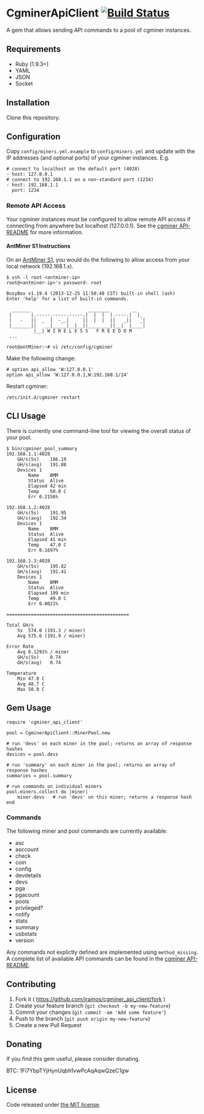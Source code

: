 # CgminerApiClient [![Build Status](https://travis-ci.org/jramos/cgminer_api_client.png?branch=master)](https://travis-ci.org/jramos/cgminer_api_client)

A gem that allows sending API commands to a pool of cgminer instances.

## Requirements

* Ruby (1.9.3+)
* YAML
* JSON
* Socket

## Installation

Clone this repository.

## Configuration

Copy ``config/miners.yml.example`` to ``config/miners.yml`` and update with the IP addresses (and optional ports) of your cgminer instances. E.g.

    # connect to localhost on the default port (4028)
    - host: 127.0.0.1
    # connect to 192.168.1.1 on a non-standard port (1234)
    - host: 192.168.1.1
      port: 1234

### Remote API Access

Your cgminer instances must be configured to allow remote API access if connecting from anywhere but localhost (127.0.0.1). See the [cgminer API-README](https://github.com/ckolivas/cgminer/blob/master/API-README) for more information.

#### AntMiner S1 Instructions
On an [AntMiner S1](https://www.bitmaintech.com/productDetail.htm?pid=00020140107162747992Ce5uBuxW06D6), you would do the following to allow access from your local network (192.168.1.x).

    $ ssh -l root <antminer-ip>
    root@<antminer-ip>'s password: root
    
    BusyBox v1.19.4 (2013-12-25 11:50:48 CST) built-in shell (ash)
    Enter 'help' for a list of built-in commands.
    
      _______                     ________        __
     |       |.-----.-----.-----.|  |  |  |.----.|  |_
     |   -   ||  _  |  -__|     ||  |  |  ||   _||   _|
     |_______||   __|_____|__|__||________||__|  |____|
              |__| W I R E L E S S   F R E E D O M
     ...
     
    root@antMiner:~# vi /etc/config/cgminer

Make the following change:

    # option api_allow 'W:127.0.0.1'
    option api_allow 'W:127.0.0.1,W:192.168.1/24'

Restart cgminer:

    /etc/init.d/cgminer restart

## CLI Usage

There is currently one command-line tool for viewing the overall status of your pool.

    $ bin/cgminer_pool_summary 
    192.168.1.1:4028
    	GH/s(5s)	186.19
    	GH/s(avg)	191.88
    	Devices	1
    		Name	BMM
    		Status	Alive
    		Elapsed	42 min
    		Temp	50.0 C
    		Err	0.2156%
    
    192.168.1.2:4028
    	GH/s(5s)	191.95
    	GH/s(avg)	192.34
    	Devices	1
    		Name	BMM
    		Status	Alive
    		Elapsed	41 min
    		Temp	47.0 C
    		Err	0.1697%
    
    192.168.1.3:4028
    	GH/s(5s)	195.82
    	GH/s(avg)	191.41
    	Devices	1
    		Name	BMM
    		Status	Alive
    		Elapsed	109 min
    		Temp	49.0 C
    		Err	0.0021%
    
    =============================================
    
    Total GH/s
    	5s	574.0 (191.3 / miner)
    	Avg	575.6 (191.9 / miner)
    
    Error Rate
    	Avg	0.1291% / miner
    	GH/s(5s)	0.74
    	GH/s(avg)	0.74
    
    Temperature
    	Min	47.0 C
    	Avg	48.7 C
    	Max	50.0 C

## Gem Usage

    require 'cgminer_api_client'
    
    pool = CgminerApiClient::MinerPool.new
    
    # run 'devs' on each miner in the pool; returns an array of response hashes
    devices = pool.devs
    
    # run 'summary' on each miner in the pool; returns an array of response hashes
    summaries = pool.summary
    
    # run commands on individual miners
    pool.miners.collect do |miner|
        miner.devs   # run 'devs' on this miner; returns a response hash
    end

### Commands

The following miner and pool commands are currently available:

* asc
* asccount
* check
* coin
* config
* devdetails
* devs
* pga
* pgacount
* pools
* privileged?
* notify
* stats
* summary
* usbstats
* version

Any commands not explictly defined are implemented using ``method_missing``. A complete list of available API commands can be found in the [cgminer API-README](https://github.com/ckolivas/cgminer/blob/master/API-README).

## Contributing

1. Fork it ( https://github.com/jramos/cgminer_api_client/fork )
2. Create your feature branch (`git checkout -b my-new-feature`)
3. Commit your changes (`git commit -am 'Add some feature'`)
4. Push to the branch (`git push origin my-new-feature`)
5. Create a new Pull Request

## Donating

If you find this gem useful, please consider donating.

BTC: 1Fi7YbpTYjHynUqbh1vwPcAqAqwQzeC1gw

## License

Code released under [the MIT license](LICENSE.txt).